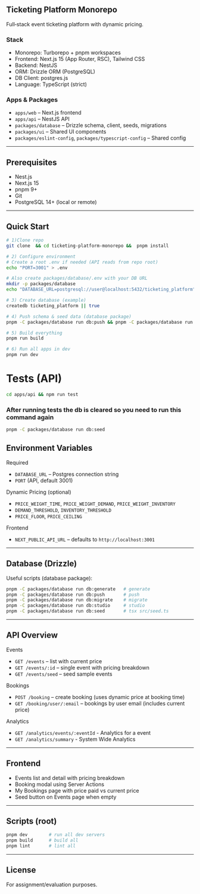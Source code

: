 ## Ticketing Platform Monorepo

Full‑stack event ticketing platform with dynamic pricing.

### Stack
- Monorepo: Turborepo + pnpm workspaces
- Frontend: Next.js 15 (App Router, RSC), Tailwind CSS
- Backend: NestJS
- ORM: Drizzle ORM (PostgreSQL)
- DB Client: postgres.js
- Language: TypeScript (strict)

### Apps & Packages
- `apps/web` – Next.js frontend
- `apps/api` – NestJS API
- `packages/database` – Drizzle schema, client, seeds, migrations
- `packages/ui` – Shared UI components
- `packages/eslint-config`, `packages/typescript-config` – Shared config

---

## Prerequisites
- Nest.js
- Next.js 15
- pnpm 9+
- Git
- PostgreSQL 14+ (local or remote)
---

## Quick Start
```bash
# 1)Clone repo
git clone  && cd ticketing-platform-monorepo &&  pnpm install

# 2) Configure environment
# Create a root .env if needed (API reads from repo root)
echo "PORT=3001" > .env

# Also create packages/database/.env with your DB URL
mkdir -p packages/database
echo "DATABASE_URL=postgresql://user@localhost:5432/ticketing_platform" > packages/database/.env

# 3) Create database (example)
createdb ticketing_platform || true

# 4) Push schema & seed data (database package)
pnpm -C packages/database run db:push && pnpm -C packages/database run db:seed

# 5) Build everything
pnpm run build

# 6) Run all apps in dev
pnpm run dev

```

# Tests (API)
```bash
cd apps/api && npm run test
```

### After running tests the db is cleared so you need to run this command again
```bash
pnpm -C packages/database run db:seed
```

## Environment Variables
Required
- `DATABASE_URL` – Postgres connection string
- `PORT` (API, default 3001)

Dynamic Pricing (optional)
- `PRICE_WEIGHT_TIME`, `PRICE_WEIGHT_DEMAND`, `PRICE_WEIGHT_INVENTORY`
- `DEMAND_THRESHOLD`, `INVENTORY_THRESHOLD`
- `PRICE_FLOOR`, `PRICE_CEILING`

Frontend
- `NEXT_PUBLIC_API_URL` – defaults to `http://localhost:3001`


---

## Database (Drizzle)
Useful scripts (database package):
```bash
pnpm -C packages/database run db:generate   # generate
pnpm -C packages/database run db:push       # push
pnpm -C packages/database run db:migrate    # migrate
pnpm -C packages/database run db:studio     # studio
pnpm -C packages/database run db:seed       # tsx src/seed.ts
```

---

## API Overview
Events
- `GET /events` – list with current price
- `GET /events/:id` – single event with pricing breakdown
- `GET /events/seed` – seed sample events

Bookings
- `POST /booking` – create booking (uses dynamic price at booking time)
- `GET /booking/user/:email` – bookings by user email (includes current price)

Analytics
- `GET /analytics/events/:eventId` - Analytics for a event
- `GET /analytics/summary` - System Wide Analytics
---

## Frontend
- Events list and detail with pricing breakdown
- Booking modal using Server Actions
- My Bookings page with price paid vs current price
- Seed button on Events page when empty

---

## Scripts (root)
```bash
pnpm dev        # run all dev servers
pnpm build      # build all
pnpm lint       # lint all
```

---

## License
For assignment/evaluation purposes.


